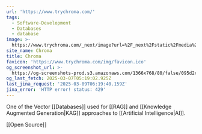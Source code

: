 ```yaml
---
url: 'https://www.trychroma.com/'
tags:
  - Software-Development
  - Databases
  - database
image: >-
  https://www.trychroma.com/_next/image?url=%2F_next%2Fstatic%2Fmedia%2Fchroma.d840f629.png&w=96&q=75&dpl=dpl_3kt7m34p2QipeYnkfoKSXxdcUrWN
site_name: Chroma
title: Chroma
favicon: 'https://www.trychroma.com/img/favicon.ico'
og_screenshot_url: >-
  https://og-screenshots-prod.s3.amazonaws.com/1366x768/80/false/095d2c9fb3f127bf5ce51db84b52efc92ff3d23b74629a79de8e46b18f106d4f.jpeg
og_last_fetch: 2025-03-07T05:19:02.925Z
last_jina_request: '2025-03-09T06:19:40.159Z'
jina_error: 'HTTP error! status: 429'
---
```

One of the Vector [[Databases]] used for [[RAG]] and [[Knowledge Augmented Generation|KAG]] approaches to [[Artificial Intelligence|AI]].

[[Open Source]]





